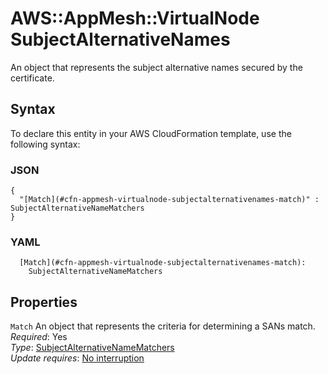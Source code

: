 # AWS::AppMesh::VirtualNode SubjectAlternativeNames<a name="aws-properties-appmesh-virtualnode-subjectalternativenames"></a>

An object that represents the subject alternative names secured by the certificate\.

## Syntax<a name="aws-properties-appmesh-virtualnode-subjectalternativenames-syntax"></a>

To declare this entity in your AWS CloudFormation template, use the following syntax:

### JSON<a name="aws-properties-appmesh-virtualnode-subjectalternativenames-syntax.json"></a>

```
{
  "[Match](#cfn-appmesh-virtualnode-subjectalternativenames-match)" : SubjectAlternativeNameMatchers
}
```

### YAML<a name="aws-properties-appmesh-virtualnode-subjectalternativenames-syntax.yaml"></a>

```
  [Match](#cfn-appmesh-virtualnode-subjectalternativenames-match):
    SubjectAlternativeNameMatchers
```

## Properties<a name="aws-properties-appmesh-virtualnode-subjectalternativenames-properties"></a>

`Match` <a name="cfn-appmesh-virtualnode-subjectalternativenames-match"></a>
An object that represents the criteria for determining a SANs match\.  
_Required_: Yes  
_Type_: [SubjectAlternativeNameMatchers](aws-properties-appmesh-virtualnode-subjectalternativenamematchers.md)  
_Update requires_: [No interruption](https://docs.aws.amazon.com/AWSCloudFormation/latest/UserGuide/using-cfn-updating-stacks-update-behaviors.html#update-no-interrupt)
